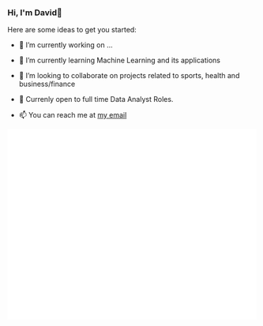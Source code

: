 ### Hi, I'm David👋

Here are some ideas to get you started:

- 🔭 I’m currently working on ...

- 🌱 I’m currently learning Machine Learning and its applications

- 👯 I’m looking to collaborate on projects related to sports, health and business/finance

- 💼 Currenly open to full time Data Analyst Roles.

- 📫 You can reach me at [my email](davidonwachukwu00@gmail.com)

![Metrics](/github-metrics.svg)

